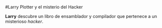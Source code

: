 
#Larry Plotter y el misterio del Hacker

**Larry** descubre un libro de ensamblador y compilador que pertenece a un misterioso *hacker*.